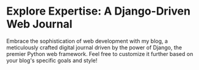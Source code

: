 # Explore Expertise: A Django-Driven Web Journal

Embrace the sophistication of web development with my blog, a meticulously crafted digital journal driven by the power of Django, the premier Python web framework.
Feel free to customize it further based on your blog's specific goals and style!
